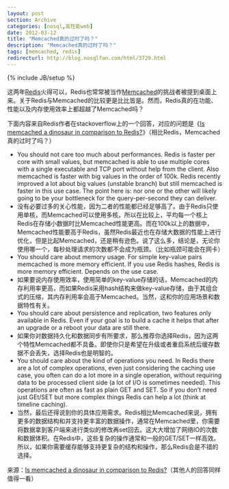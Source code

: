 ```yaml
---
layout: post
section: Archive
categories: [nosql,高性能web]
date: 2012-03-12
title: "Memcached真的过时了吗？"
description: "Memcached真的过时了吗？"
tags: [memcached, redis]
redirecturl: http://blog.nosqlfan.com/html/3729.html
---
```

{% include JB/setup %}

这两年[Redis](http://blog.nosqlfan.com/tags/redis "查看 Redis 的全部文章")火得可以，Redis也常常被当作[Memcached](http://blog.nosqlfan.com/tags/memcached "查看 Memcached 的全部文章")的挑战者被提到桌面上来。关于Redis与Memcached的比较更是比比皆是。然而，Redis真的在功能、性能以及内存使用效率上都超越了Memcached吗？

下面内容来自Redis作者在stackoverflow上的一个回答，对应的问题是《[Is
memcached a dinosaur in comparison to
Redis?](http://stackoverflow.com/questions/2873249/is-memcached-a-dinosaur-in-comparison-to-redis)》（相比Redis，Memcached真的过时了吗？）

-   You should not care too much about performances. Redis is faster per
    core with small values, but memcached is able to use multiple cores
    with a single executable and TCP port without help from the client.
    Also memcached is faster with big values in the order of 100k. Redis
    recently improved a lot about big values (unstable branch) but still
    memcached is faster in this use case. The point here is: nor one or
    the other will likely going to be your bottleneck for the
    query-per-second they can deliver.
-   没有必要过多的关心性能，因为二者的性能都已经足够高了。由于Redis只使用单核，而Memcached可以使用多核，所以在比较上，平均每一个核上Redis在存储小数据时比Memcached性能更高。而在100k以上的数据中，Memcached性能要高于Redis，虽然Redis最近也在存储大数据的性能上进行优化，但是比起Memcached，还是稍有逊色。说了这么多，结论是，无论你使用哪一个，每秒处理请求的次数都不会成为瓶颈。（比如瓶颈可能会在网卡）
-   You should care about memory usage. For simple key-value pairs
    memcached is more memory efficient. If you use Redis hashes, Redis
    is more memory efficient. Depends on the use case.
-   如果要说内存使用效率，使用简单的key-value存储的话，Memcached的内存利用率更高，而如果Redis采用hash结构来做key-value存储，由于其组合式的压缩，其内存利用率会高于Memcached。当然，这和你的应用场景和数据特性有关。
-   You should care about persistence and replication, two features only
    available in Redis. Even if your goal is to build a cache it helps
    that after an upgrade or a reboot your data are still there.
-   如果你对数据持久化和数据同步有所要求，那么推荐你选择Redis，因为这两个特性Memcached都不具备。即使你只是希望在升级或者重启系统后缓存数据不会丢失，选择Redis也是明智的。
-   You should care about the kind of operations you need. In Redis
    there are a lot of complex operations, even just considering the
    caching use case, you often can do a lot more in a single operation,
    without requiring data to be processed client side (a lot of I/O is
    sometimes needed). This operations are often as fast as plain GET
    and SET. So if you don’t need just GEt/SET but more complex things
    Redis can help a lot (think at timeline caching).
-   当然，最后还得说到你的具体应用需求。Redis相比Memcached来说，拥有更多的数据结构和并支持更丰富的数据操作，通常在Memcached里，你需要将数据拿到客户端来进行类似的修改再set回去。这大大增加了网络IO的次数和数据体积。在Redis中，这些复杂的操作通常和一般的GET/SET一样高效。所以，如果你需要缓存能够支持更复杂的结构和操作，那么Redis会是不错的选择。

来源：[Is memcached a dinosaur in comparison to
Redis?](http://stackoverflow.com/questions/2873249/is-memcached-a-dinosaur-in-comparison-to-redis)（其他人的回答同样值得一看）
